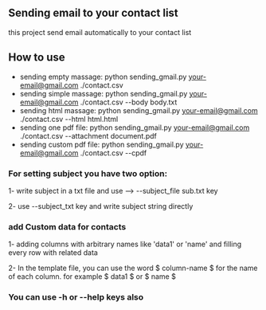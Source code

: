 ## Sending email to your contact list
this project send email automatically to your contact list

## How to use
- sending empty massage:
  python sending_gmail.py your-email@gmail.com ./contact.csv 
- sending simple massage:
  python sending_gmail.py your-email@gmail.com ./contact.csv  --body body.txt 
- sending html massage:
  python sending_gmail.py your-email@gmail.com ./contact.csv  --html html.html 
- sending one pdf file:
  python sending_gmail.py your-email@gmail.com ./contact.csv  --attachment document.pdf 
- sending custom pdf file:
  python sending_gmail.py your-email@gmail.com ./contact.csv  --cpdf

### For setting subject you have two option:
1- write subject in a txt file and use --> --subject_file sub.txt key

2- use --subject_txt key and write subject string directly

### add Custom data for contacts
1- adding columns with arbitrary names like 'data1' or 'name' and filling every row with related data

2- In the template file, you can use the word \$ column-name \$  for the name of each column.
for example \$ data1 \$ or \$ name \$

### You can use -h or --help keys also
